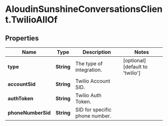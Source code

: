 # AloudinSunshineConversationsClient.TwilioAllOf

## Properties

Name | Type | Description | Notes
------------ | ------------- | ------------- | -------------
**type** | **String** | The type of integration. | [optional] [default to &#39;twilio&#39;]
**accountSid** | **String** | Twilio Account SID. | 
**authToken** | **String** | Twilio Auth Token. | 
**phoneNumberSid** | **String** | SID for specific phone number. | 


